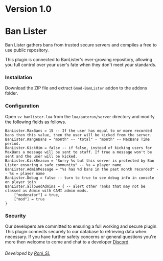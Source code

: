 # Version 1.0

# Ban Lister

Ban Lister gathers bans from trusted secure servers and compiles a free to use public repository.

This plugin is connected to BanLister's ever-growing repository, allowing you full control over your user's fate when they don't meet your standards.

### Installation

Download the ZIP file and extract ```Gmod-BanLister``` addon to the addons folder.

### Configuration

Open ```sv_banlister.lua``` from the ```lua/autorun/server``` directory and modify the following fields as follows.
```
BanLister.MaxBans = 15 -- If the user has equal to or more recorded bans then this value, then the user will be kicked from the server.
BanLister.RangeBans = "month" -- "total" - "month" -- MaxBans Time period.
BanLister.KickHim = false -- if false, instead of kicking users for MaxBans a message will be sent to staff. If true a message won't be sent and the user will be kicked.
BanLister.KickReason = "Sorry %s but this server is protected by Ban Lister ensuring a safe community" -- %s = player name
BanLister.AdminMessage = "%s has %d bans in the past month recorded" -- %s = player name
BanLister.Debug = false -- turn to true to see debug info in console on player join
BanLister.allowedAdmins = { -- alert other ranks that may not be classed as Admin with CAMI admin mods.
	["moderator"] = true,
	["mod"] = true
}
```

### Security

Our developers are committed to ensuring a full working and secure plugin. This plugin connects securely to our database to retrieving data when necessary. If you have further safety concerns or general questions you're more then welcome to come and chat to a developer [Discord](https://BanLister.com/Discord)

###### Developed by [Roni_SL](https://steamcommunity.com/id/roni_sl/)
